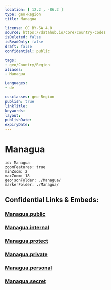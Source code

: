 ```yaml
---
location: [ 12.2 , -86.2 ] 
type: geo-Region
title: Managua

license: CC BY-SA 4.0
source: https://datahub.io/core/country-codes
isDeleted: false
isReadOnly: false
draft: false
confidential: public

tags:
- geo/Country/Region
aliases:
- Managua

Languages:
- de

cssclasses: geo-Region
publish: true
linkTitle: 
keywords: 
layout: 
publishDate: 
expiryDate: 
---
```


# Managua

```leaflet
id: Managua
zoomFeatures: true 
minZoom: 2 
maxZoom: 18
geojsonFolder: ./Managua/
markerFolder: ./Managua/
```


## Confidential Links & Embeds: 

### [Managua.public](/_public/\Earth\Continent\America~Central\Nicaragua\departments~NicaraguaManagua.public.md) 

### [Managua.internal](/_internal/\Earth\Continent\America~Central\Nicaragua\departments~NicaraguaManagua.internal.md) 

### [Managua.protect](/_protect/\Earth\Continent\America~Central\Nicaragua\departments~NicaraguaManagua.protect.md) 

### [Managua.private](/_private/\Earth\Continent\America~Central\Nicaragua\departments~NicaraguaManagua.private.md) 

### [Managua.personal](/_personal/\Earth\Continent\America~Central\Nicaragua\departments~NicaraguaManagua.personal.md) 

### [Managua.secret](/_secret/\Earth\Continent\America~Central\Nicaragua\departments~NicaraguaManagua.secret.md)

